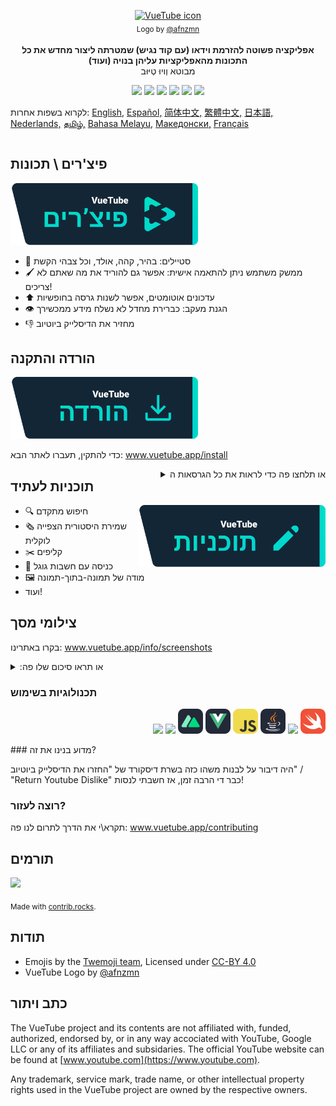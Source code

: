 <p align="center">
  <a href="https://vuetube.app/">
    <img src="https://cdn.discordapp.com/attachments/751596360108605500/980418672331988992/VueTube_Dark.svg" alt="VueTube icon" width="500"/>
  </a>
  </br>
  <sub>Logo by <a href="https://github.com/afnzmn">@afnzmn</a></sub>
  </br>
  </br>
<strong>אפליקציה פשוטה להזרמת וידאו (עם קוד נגיש) שמטרתה ליצור מחדש את כל התכונות מהאפליקציות עליהן בנויה (ועוד)</strong>
</br>
מבוטא וְויוּ טְיּוּב
</p>

<p align="center">
  <a href="https://github.com/VueTubeApp/VueTube/blob/main/LICENSE" alt="License"><img src="https://img.shields.io/github/license/VueTubeApp/VueTube"></img></a>
  <a href="https://github.com/VueTubeApp/VueTube/actions/workflows/ci.yml" alt="CI"><img src="https://github.com/VueTubeApp/VueTube/actions/workflows/ci.yml/badge.svg"></img></a>
  <a href="https://reddit.com/r/vuetube" alt="Reddit"><img src="https://img.shields.io/reddit/subreddit-subscribers/vuetube?label=r%2FVuetube&logo=reddit&logoColor=white"></img></a>
  <a href="https://t.me/VueTube" alt="Telegram"><img src="https://img.shields.io/endpoint?color=neon&style=flat&url=https%3A%2F%2Ftg.sumanjay.workers.dev%2Fvuetube"></img></a>
  <a href="https://discord.gg/7P8KJrdd5W" alt="Discord"><img src="https://img.shields.io/discord/946587366242533377?label=Discord&style=flat&logo=discord&logoColor=white"></img></a>
  <a href="https://twitter.com/VueTubeApp" alt="Twitter"><img src="https://img.shields.io/twitter/follow/VueTubeApp?label=Follow&style=flat&logo=twitter"></img></a>
</p>

לקרוא בשפות אחרות: [English,](readme.md) [Español,](readme.es.md) [简体中文,](readme.zh-hans.md) [繁體中文,](readme.zh-hant.md) [日本語,](readme.ja.md) [Nederlands,](readme.nl.md) [தமிழ்,](readme.ta.md) [Bahasa Melayu,](readme.ms.md) [Македонски,](readme.mk.md) [Français](readme.fr.md)
<div style="float: right; right: 5px;">
  
## פיצ'רים \ תכונות

  
<img src="./resources/readme-he/Features.he.svg" alt="VueTube icon" width="300"/>

  
  

-  🎨 סטיילים: בהיר, קהה, אולד, וכל צבהי הקשת
-  🖌️ ממשק משתמש ניתן להתאמה אישית: אפשר גם להוריד את מה שאתם לא צריכים!
-  ⬆️ עדכונים אוטומטים, אפשר לשנות גרסה בחופשיות
-  👁️ הגנת מעקב: כברירת מחדל לא נשלח מידע ממכשירך
-  👎 מחזיר את הדיסלייק ביוטיוב

## הורדה והתקנה

<img style="right: 10px;" src="./resources/readme-he/Install.he.svg" alt="VueTube icon" width="300"/>

כדי להתקין, תעברו לאתר הבא:  www.vuetube.app/install

<details style="float: right;">
  <summary>או תלחצו פה כדי לראות את כל הגרסאות ה</summary>
<br />

### Android
| <a href=https://nightly.link/VueTubeApp/VueTube/workflows/ci/main/android.zip><img id="im" width="200" src=./resources/getunstable.png></a>  | <a href=https://github.com/VueTubeApp/VueTube/releases/download/0.2/VueTube-Canary-June-15-2022.apk><img id="im" width="200" src=./resources/getcanary.png></a> | <a href=https://vuetube.app/install><img id="im" width="200" src=./resources/getstable.png></a>  |
| ------------- | ------------- |  ------------- |
| הרבה באגים, אבל אפשר לנסות פיצ'רים חדשים | פחות באגים, ויותר פיצ'רים מגרסה היציבה | לא ניתנה להורדה עד שהאפליקציה תהיה יותר מוכנה  

### iOS
| <a href=https://nightly.link/VueTubeApp/VueTube/workflows/ci/main/iOS.zip><img id="im" width="200" src=./resources/getunstable.png></a>  | <a href=https://cdn.discordapp.com/attachments/949908267855921163/972164558930198528/VueTube-Canary-May-6-2022.ipa><img id="im" width="200" src=./resources/getcanary.png></a> | <a href=https://vuetube.app/install><img id="im" width="200" src=./resources/getstable.png></a>  |
| ------------- | ------------- |  ------------- |
| הרבה באגים, אבל אפשר לנסות פיצ'רים חדשים | פחות באגים, ויותר פיצ'רים מגרסה היציבה | לא ניתנה להורדה עד שהאפליקציה תהיה יותר מוכנה    
</details>

## תוכניות לעתיד

<img style="float: right;" src="./resources/readme-he/Plans.he.svg" alt="VueTube icon" width="300"/>

- 🔍 חיפוש מתקדם
- 🗞️ שמירת היסטורית הצפייה לוקלית
- ✂️ קליפים
- 🧑 כניסה עם חשבות גוגל
- 🖼️ מודה של תמונה-בתוך-תמונה
- ועוד!

  
  
## צילומי מסך

בקרו באתרינו: www.vuetube.app/info/screenshots

<details>
  <summary> :או תראו סיכום שלו פה </summary>
<br />
  
<img src="https://vuetube.app/wtch.png" width="400">
<img src="https://vuetube.app/stng.png" width="400">
<img src="https://vuetube.app/srch.png" width="400">
     
</details>

### תכנולוגיות בשימוש

<p align="right">
<a href="https://capacitorjs.com/solution/vue"><img src="https://cdn.discordapp.com/attachments/953538236716814356/955694368742834176/Capacitator-Dark.svg" height=40/></a> <a href="https://vuetifyjs.com/"><img src="https://cdn.discordapp.com/attachments/810799100940255260/973719873467342908/Vuetify-Dark.svg" height=40/></a> <a href="https://nuxtjs.org/"><img src="https://github.com/tandpfun/skill-icons/raw/main/icons/NuxtJS-Dark.svg" height=40/></a> <a href="https://vuejs.org/"><img src="https://github.com/tandpfun/skill-icons/raw/main/icons/VueJS-Dark.svg" height=40/></a> <a href="https://javascript.com/"><img src="https://github.com/tandpfun/skill-icons/raw/main/icons/JavaScript.svg" height=40/></a> <a href="https://java.com/"><img src="https://github.com/tandpfun/skill-icons/raw/main/icons/Java-Dark.svg" height=40/></a> <a href="https://gradle.com/"><img src="https://cdn.discordapp.com/attachments/810799100940255260/955691550560636958/Gradle.svg" height=40/></a> <a href="https://developer.apple.com/swift/"><img src="https://github.com/tandpfun/skill-icons/raw/main/icons/Swift.svg" height=40/></a>
</p>
### מדוע בנינו את זה?

היה דיבור על לבנות משהו כזה בשרת דיסקורד של "החזרו את הדיסלייק ביוטיוב" / "Return Youtube Dislike" כבר די הרבה זמן, אז חשבתי לנסות!
  
  
### רוצה לעזור?

תקרא\י את הדרך לתרום לנו פה: www.vuetube.app/contributing

## תורמים

  
<a href="https://github.com/VueTubeApp/VueTube/graphs/contributors">
  <img src="https://contrib.rocks/image?repo=VueTubeApp/VueTube" />
</a>

<sub>Made with [contrib.rocks](https://contrib.rocks). </sub>

## תודות

- Emojis by the [Twemoji team](https://twemoji.twitter.com/), Licensed under [CC-BY 4.0](https://creativecommons.org/licenses/by/4.0/)
- VueTube Logo by [@afnzmn](https://github.com/afnzmn)

## כתב ויתור

The VueTube project and its contents are not affiliated with, funded, authorized, endorsed by, or in any way accociated with YouTube, Google LLC or any of its affiliates and subsidaries. The official YouTube website can be found at [www.youtube.com](https://www.youtube.com).

Any trademark, service mark, trade name, or other intellectual property rights used in the VueTube project are owned by the respective owners.
</div>
